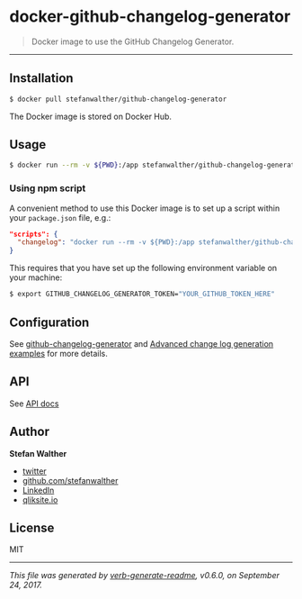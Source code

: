 # docker-github-changelog-generator

> Docker image to use the GitHub Changelog Generator.

---

## Installation

```sh
$ docker pull stefanwalther/github-changelog-generator
```

The Docker image is stored on Docker Hub.

## Usage

```sh
$ docker run --rm -v ${PWD}:/app stefanwalther/github-changelog-generator [ARGS]
```

### Using npm script

A convenient method to use this Docker image is to set up a script within your `package.json` file, e.g.:

```json
"scripts": {
  "changelog": "docker run --rm -v ${PWD}:/app stefanwalther/github-changelog-generator -t ${GITHUB_CHANGELOG_GENERATOR_TOKEN} -u <USERNAME> -p <PROJECT>"
}
```

This requires that you have set up the following environment variable on your machine:

```sh
$ export GITHUB_CHANGELOG_GENERATOR_TOKEN="YOUR_GITHUB_TOKEN_HERE"
```

## Configuration

See [github-changelog-generator](https://github.com/skywinder/github-changelog-generator) and [Advanced change log generation examples](https://github.com/skywinder/github-changelog-generator/wiki/Advanced-change-log-generation-examples) for more details.

## API

See [API docs](./docs/api.md)

## Author
**Stefan Walther**

* [twitter](http://twitter.com/waltherstefan)  
* [github.com/stefanwalther](http://github.com/stefanwalther) 
* [LinkedIn](https://www.linkedin.com/in/stefanwalther/) 
* [qliksite.io](http://qliksite.io)

## License
MIT

***

_This file was generated by [verb-generate-readme](https://github.com/verbose/verb-generate-readme), v0.6.0, on September 24, 2017._

